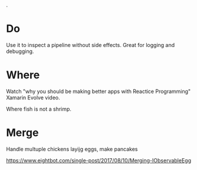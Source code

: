 .

# Do

Use it to inspect a pipeline without side effects. Great for logging and debugging.

# Where

Watch "why you should be making better apps with Reactice Programming" Xamarin Evolve video.

Where fish is not a shrimp.

# Merge

Handle multuple chickens layijg eggs, make pancakes

https://www.eightbot.com/single-post/2017/08/10/Merging-IObservableEgg



